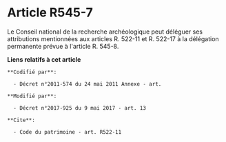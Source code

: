 # Article R545-7

Le Conseil national de la recherche archéologique peut déléguer ses attributions mentionnées aux articles R. 522-11 et R.
522-17 à la délégation permanente prévue à l'article R. 545-8.

**Liens relatifs à cet article**

	**Codifié par**:

	  - Décret n°2011-574 du 24 mai 2011 Annexe - art.

	**Modifié par**:

	  - Décret n°2017-925 du 9 mai 2017 - art. 13

	**Cite**:

	  - Code du patrimoine - art. R522-11
